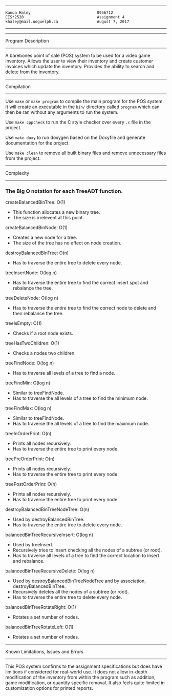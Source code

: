 ****************************************************
```
Kanoa Haley                             0956712
CIS*2520                                Assignment 4
khaley@mail.uoguelph.ca                 August 7, 2017
```
****************************************************

*******************
Program Description
*******************
A barebones point of sale (POS) system to be used for a video game inventory. Allows the user to view their inventory and create customer invoices which update the inventory. Provides the ability to search and delete from the inventory.

***********
Compilation
***********

Use `make` or `make program` to compile the main program for the POS system. It will create an executable in the `bin/` directory called `program` which can then be ran without any arguments to run the system.

Use `make cppcheck` to run the C style checker over every `.c` file in the project.

Use `make doxy` to run doxygen based on the Doxyfile and generate documentation for the project.

Use `make clean` to remove all built binary files and remove unnecessary files from the project.

**********
Complexity
**********
### The Big O notation for each TreeADT function. ###

createBalancedBinTree: O(1)
- This function allocates a new binary tree.
- The size is irrelevent at this point.

createBalancedBinNode: O(1)
- Creates a new node for a tree.
- The size of the tree has no effect on node creation.

destroyBalancedBinTree: O(n)
- Has to traverse the entire tree to delete every node.

treeInsertNode: O(log n)
- Has to traverse the entire tree to find the correct insert spot and rebalance the tree.

treeDeleteNode: O(log n)
- Has to traverse the entire tree to find the correct node to delete and then rebalance the tree.

treeIsEmpty: O(1)
- Checks if a root node exists.

treeHasTwoChildren: O(1)
- Checks a nodes two children.

treeFindNode: O(log n)
- Has to traverse all levels of a tree to find a node.

treeFindMin: O(log n)
- Similar to treeFindNode.
- Has to traverse the all levels of a tree to find the minimum node.

treeFindMax: O(log n)
- Similar to treeFindNode.
- Has to traverse the all levels of a tree to find the maximum node.

treeInOrderPrint: O(n)
- Prints all nodes recursively.
- Has to traverse the entire tree to print every node.

treePreOrderPrint: O(n)
- Prints all nodes recursively.
- Has to traverse the entire tree to print every node.

treePostOrderPrint: O(n)
- Prints all nodes recursively.
- Has to traverse the entire tree to print every node.

destroyBalancedBinTreeNodeTree: O(n)
- Used by destroyBalancedBinTree.
- Has to traverse the entire tree to delete every node.

balancedBinTreeRecursiveInsert: O(log n)
- Used by treeInsert.
- Recursively tries to insert checking all the nodes of a subtree (or root).
- Has to traverse all levels of a tree to find the correct location to insert and rebalance.

balancedBinTreeRecursiveDelete: O(log n)
- Used by destroyBalancedBinTreeNodeTree and by association, destroyBalancedBinTree.
- Recursively deletes all the nodes of a subtree (or root).
- Has to traverse the entire tree to delete every node.

balancedBinTreeRotateRight: O(1)
- Rotates a set number of nodes.

balancedBinTreeRotateLeft: O(1)
- Rotates a set number of nodes.

************************************
Known Limitations, Issues and Errors
************************************
This POS system confirms to the assignment specifications but does have limitions if considered for real-world use. It does not allow in-depth modification of the inventory from within the program such as addition, game modification, or quantity specific removal. It also feels quite limited in customization options for printed reports.
